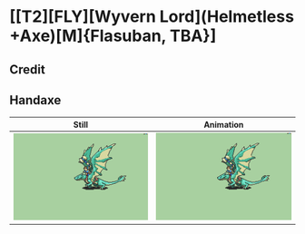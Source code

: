 # [\[T2\]\[FLY\]\[Wyvern Lord\]\(Helmetless +Axe\)\[M\]{Flasuban, TBA}]

## Credit


	
## Handaxe

| Still | Animation |
| :---: | :-------: |
| ![Handaxe still](./Handaxe_000.png) | ![Handaxe animation](./Handaxe.gif) |
